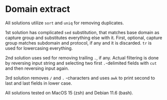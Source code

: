 # Domain extract
All solutions utilize `sort` and `uniq` for removing duplicates.

1st solution has complicated `sed` substitution, that matches base domain as capture group and substitutes everything else with it. First, optional, capture group matches subdomain and protocol, if any and it is discarded. `tr` is used for lowercasing everything.

2nd solution uses sed for removing trailing `.`, if any. Actual filtering is done by reversing input string and selecting two first `.`-delimited fields with `cut` and then reversing input again.

3rd solution removes `/` and `.` -characters and uses `awk` to print second to last and last fields in lower case.

All solutions tested on MacOS 15 (zsh) and Debian 11.6 (bash).